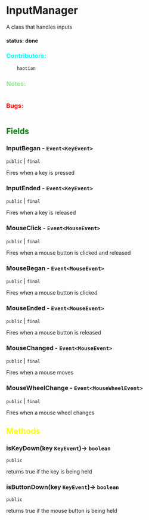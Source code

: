 # InputManager
A class that handles inputs

#### status: <span style="color:light green;">done</span>
### <span style="color:cyan;">Contributors:</span>
<!--put your names here between the ``` if you worked on it, and put what you did-->
```diff
    haotian 
```
### <span style="color:lightgreen;">Notes:</span>
```diff

```
### <span style="color:red;">Bugs:</span>
```diff
```
## <span style="color:green;">Fields</span>

### InputBegan - `Event<KeyEvent>` 
`public` | `final`

Fires when a key is pressed

### InputEnded - `Event<KeyEvent>` 
`public` | `final`

Fires when a key is released

### MouseClick - `Event<MouseEvent>` 
`public` | `final`

Fires when a mouse button is clicked and released

### MouseBegan - `Event<MouseEvent>` 
`public` | `final`

Fires when a mouse button is clicked 

### MouseEnded - `Event<MouseEvent>` 
`public` | `final`

Fires when a mouse button is released

### MouseChanged - `Event<MouseEvent>` 
`public` | `final`

Fires when a mouse moves

### MouseWheelChange - `Event<MouseWheelEvent>` 
`public` | `final`

Fires when a mouse wheel changes



## <span style="color:yellow;">Methods</span>

### isKeyDown(key `KeyEvent`)-> `boolean`
`public` 

returns true if the key is being held


### isButtonDown(key `KeyEvent`)-> `boolean`
`public` 

returns true if the mouse button is being held



